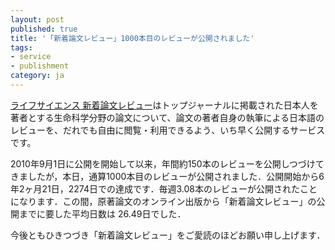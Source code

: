 ```yaml
---
layout: post
published: true
title: '「新着論文レビュー」1000本目のレビューが公開されました'
tags:
- service
- publishment
category: ja
---
```

[ライフサイエンス 新着論文レビュー](http://first.lifesciencedb.jp/)はトップジャーナルに掲載された日本人を著者とする生命科学分野の論文について、論文の著者自身の執筆による日本語のレビューを、だれでも自由に閲覧・利用できるよう、いち早く公開するサービスです。
 
2010年9月1日に公開を開始して以来，年間約150本のレビューを公開しつづけてきましたが，本日，通算1000本目のレビューが公開されました．公開開始から6年2ヶ月21日，2274日での達成です．毎週3.08本のレビューが公開されたことになります．この間，原著論文のオンライン出版から「新着論文レビュー」の公開までに要した平均日数は 26.49日でした．
 
今後ともひきつづき「新着論文レビュー」をご愛読のほどお願い申し上げます．